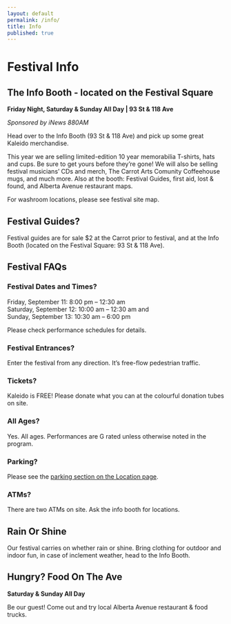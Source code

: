 ```yaml
---
layout: default
permalink: /info/
title: Info
published: true
---
```



# Festival Info

## The Info Booth - located on the Festival Square
**Friday Night, Saturday & Sunday All Day | 93 St & 118 Ave** 

*Sponsored by iNews 880AM*

Head over to the Info Booth (93 St & 118 Ave) and pick up some great Kaleido merchandise. 

This year we are selling limited-edition 10 year memorabilia T-shirts, hats and cups. Be sure to get yours before they’re gone! We will also be selling festival musicians’ CDs and merch, The Carrot Arts Comunity Coffeehouse mugs, and much more. Also at the booth: Festival Guides, first aid, lost & found, and Alberta Avenue restaurant maps.

For washroom locations, please see festival site map.

## Festival Guides? 
Festival guides are for sale $2 at the Carrot prior to festival, and at the Info Booth (located on the Festival Square: 93 St & 118 Ave).

## Festival FAQs

### Festival Dates and Times?
Friday, September 11: 8:00 pm – 12:30 am  
Saturday, September 12: 10:00 am – 12:30 am and  
Sunday, September 13: 10:30 am – 6:00 pm

Please check performance schedules for details.

### Festival Entrances?
Enter the festival from any direction. It’s free-flow pedestrian traffic.

### Tickets?
Kaleido is FREE! Please donate what you can at the colourful donation tubes on site.

### All Ages?
Yes. All ages. Performances are G rated unless otherwise noted in the program.

### Parking?
Please see the [parking section on the Location page](/location#parking-at-kaleido).

### ATMs?
There are two ATMs on site. Ask the info booth for locations.

## Rain Or Shine

Our festival carries on whether rain or shine. Bring clothing for outdoor and indoor fun, in case of inclement weather, head to the Info Booth.

## Hungry? Food On The Ave
**Saturday & Sunday All Day**

Be our guest! Come out and try local Alberta Avenue restaurant & food trucks.
